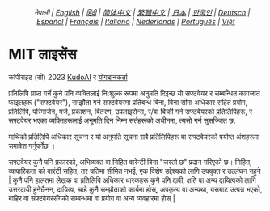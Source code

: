 <div align="center">
<h6>
<a href="../"><img height=15 style="margin: 0 3px -2px" src="https://raw.githubusercontent.com/kudoai/chatgpt.js/6fa1659feadaf70853996dc7d7f6e1ab5a1e6301/media/images/icons/earth-americas.svg"></a>
नेपाली |
<a href="../../LICENSE.md">English</a> |
<a href="../hi/LICENSE.md">हिंदी</a> |
<a href="../zh-cn/LICENSE.md">简体中文</a> |
<a href="../zh-tw/LICENSE.md">繁體中文</a> |
<a href="../ja/LICENSE.md">日本</a> |
<a href="../ko/LICENSE.md">한국인</a> |
<a href="../de/LICENSE.md">Deutsch</a> |
<a href="../es/LICENSE.md">Español</a> |
<a href="../fr/LICENSE.md">Français</a> |
<a href="../it/LICENSE.md">Italiano</a> |
<a href="../nl/LICENSE.md">Nederlands</a> |
<a href="../pt/LICENSE.md">Português</a> |
<a href="../vi/LICENSE.md">Việt</a>
</h6>
</div>

# MIT लाइसेंस

कॉपीराइट (सी) 2023 [KudoAI](https://github.com/kudoai) र [योगदानकर्ता](.#-योगदानकर्ता)

प्रतिलिपि प्राप्त गर्ने कुनै पनि व्यक्तिलाई नि:शुल्क रूपमा अनुमति दिइन्छ
यो सफ्टवेयर र सम्बन्धित कागजात फाइलहरू ("सफ्टवेयर"), सम्झौता गर्न
सफ्टवेयरमा प्रतिबन्ध बिना, बिना सीमा अधिकार सहित
प्रयोग, प्रतिलिपि, परिमार्जन, मर्ज, प्रकाशन, वितरण, उपलाइसेन्स, र/वा बिक्री गर्न
सफ्टवेयरको प्रतिलिपिहरू, र सफ्टवेयर भएका व्यक्तिहरूलाई अनुमति दिन
निम्न सर्तहरूको अधीनमा, त्यसो गर्न सुसज्जित छ:

माथिको प्रतिलिपि अधिकार सूचना र यो अनुमति सूचना सबै प्रतिलिपिहरू वा सफ्टवेयरको पर्याप्त अंशहरूमा समावेश गर्नुपर्नेछ ।

सफ्टवेयर कुनै पनि प्रकारको, अभिव्यक्त वा निहित वारेन्टी बिना "जस्तो छ" प्रदान गरिएको छ। निहित, व्यापारिकता को वारंटी सहित, तर यतिमा सीमित नभई, एक विशेष उद्देश्यको लागि उपयुक्त र उल्लंघन नहुने | कुनै पनि हालतमा लेखक वा प्रतिलिपि अधिकार धारकहरू कुनै पनि दावी, क्षति वा अन्य दायित्वको लागि उत्तरदायी हुनेछैनन्, दायित्व, चाहे कुनै सम्झौताको कार्यमा होस्, अपकृत्य वा अन्यथा, यसबाट उत्पन्न भएको,
बाहिर वा सफ्टवेयरसँगको सम्बन्धमा वा प्रयोग वा अन्य व्यवहारमा होस् |
